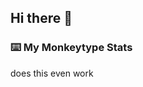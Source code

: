## Hi there 👋

### ⌨️ My Monkeytype Stats

<!-- MONKEYTYPE-STATS:START -->
does this even work
<!-- MONKEYTYPE-STATS:END -->

